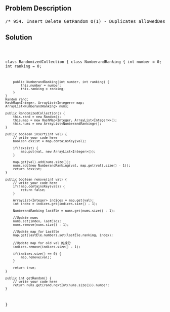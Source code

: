 <!--
<style>
  body { font-family: Arial, sans-serif; }
  .container { max-width: 700px; margin: 0 auto; padding: 10px; }
  .comment-block { background-color: #f9f9f9; padding: 10px; border-left: 5px solid #ccc; overflow-wrap: break-word; white-space: pre-wrap; }
  .code-block { background-color: #f4f4f4; padding: 10px; border: 1px solid #ddd; overflow-wrap: break-word; white-space: pre-wrap; }
</style>
-->

<div class='container'>
<h2>Problem Description</h2>
<div class='comment-block'>
<pre>
/* 954. Insert Delete GetRandom O(1) - Duplicates allowedDesign a data structure that supports all following operations in average O(1) time.Example// Init an empty collection.RandomizedCollection collection = new RandomizedCollection();// Inserts 1 to the collection. Returns true as the collection did not contain 1.collection.insert(1);// Inserts another 1 to the collection. Returns false as the collection contained 1. Collection nowcontains [1,1].collection.insert(1);// Inserts 2 to the collection, returns true. Collection now contains [1,1,2].collection.insert(2);// getRandom should return 1 with the probability 2/3, and returns 2 with the probability 1/3.collection.getRandom();// Removes 1 from the collection, returns true. Collection now contains [1,2].collection.remove(1);// getRandom should return 1 and 2 both equally likely.collection.getRandom();NoticeDuplicate elements are allowed.insert(val): Inserts an item val to the collection.remove(val): Removes an item val from the collection if present.getRandom: Returns a random element from current collection of elements. The probability of eachelement being returned islinearly related to the number of same value the collection contains.*//* 本题关键为： nums(list) 不能断开， 这样才能实现后面的 return nums.get(rand.nextInt(nums.size())).number;知识点： 1. HashMap<Integer, ArrayList<Integer>> map                   ArrayList<Integer> tmp = map.get(1);                   tmp.add(X);                   这时， map自动改变                   要想map 不改变如下：                   ArrayList<Integer> tmp = new ArrayList<Integer>(map.get(1));                   tmp.add(X);                例子：         HashMap<Integer, ArrayList<Integer>> map = new HashMap<>();         ArrayList<Integer> A = new ArrayList<Integer>();         A.add(1);         A.add(2);         map.put(1, A);         ArrayList<Integer> B = new ArrayList<Integer>(map.get(1));         B.remove(1);        System.out.println(map.get(1).size());        HashMap<Integer, Integer> map2 = new HashMap<>();        map2.put(1, 1);        int num = map2.get(1);        num += 1;        System.out.println(map2.get(1));*************************************************************************$java -Xmx128M -Xms16M HelloWorld21知识点2：        ArrayList A 里，        A.get(index) O(1)        A.set(index, X) O(1)        A.remove(index) O(1)        A.get(Object) O(n)        A.remove(Object) O(n)*/    /** Initialize your data structure here. */    /** Inserts a value to the collection. Returns true if the collection did not already containthe specified element. */    /** Removes a value from the collection. Returns true if the collection contained the specifiedelement. */    /** Get a random element from the collection. *//** * Your RandomizedCollection object will be instantiated and called as such: * RandomizedCollection obj = new RandomizedCollection(); * boolean param_1 = obj.insert(val); * boolean param_2 = obj.remove(val); * int param_3 = obj.getRandom(); */</pre>
</div>

<h2>Solution</h2>
<div class='code-block'>
<pre><code class='language-java'>

class RandomizedCollection {
    class NumberandRanking {
        int number = 0;
        int ranking = 0;
        
        public NumberandRanking(int number, int ranking) {
            this.number = number;
            this.ranking = ranking;
        }
    }
    Random rand;
    HashMap<Integer, ArrayList<Integer>> map;
    ArrayList<NumberandRanking> nums;

    public RandomizedCollection() {
        this.rand = new Random();
        this.map = new HashMap<Integer, ArrayList<Integer>>();
        this.nums = new ArrayList<NumberandRanking>();
    }
    
    public boolean insert(int val) {
        // write your code here
        boolean exsist = map.containsKey(val);

        if(!exsist) {
            map.put(val, new ArrayList<Integer>());
        }
        
        map.get(val).add(nums.size());
        nums.add(new NumberandRanking(val, map.get(val).size() - 1));
        return !exsist;
    }
    
    public boolean remove(int val) {
        // write your code here
        if(!map.containsKey(val)) {
            return false;
        }
        
        ArrayList<Integer> indices = map.get(val);
        int index = indices.get(indices.size() - 1);
    
        NumberandRanking lastEle = nums.get(nums.size() - 1);
        
        //Update nums
        nums.set(index, lastEle);
        nums.remove(nums.size() - 1);
        
        //Update map for LastEle
        map.get(lastEle.number).set(lastEle.ranking, index);
        
        //Update map for old val 的成分
        indices.remove(indices.size() - 1);
        
        if(indices.size() == 0) {
            map.remove(val);
        }
        
        return true;
    }
    
    public int getRandom() {
        // write your code here
        return nums.get(rand.nextInt(nums.size())).number;
    }
}

</code></pre>
</div>
</div>
